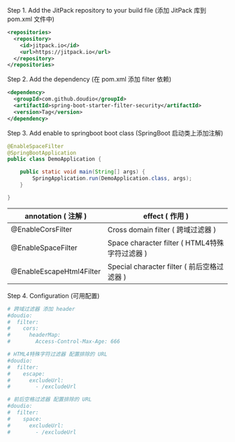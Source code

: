 Step 1. Add the JitPack repository to your build file (添加 JitPack 库到 pom.xml 文件中)

```xml
<repositories>
  <repository>
    <id>jitpack.io</id>
    <url>https://jitpack.io</url>
  </repository>
</repositories>
```

Step 2. Add the dependency (在 pom.xml 添加 filter 依赖)

```xml
<dependency>
  <groupId>com.github.doudio</groupId>
  <artifactId>spring-boot-starter-filter-security</artifactId>
  <version>Tag</version>
</dependency>
```

Step 3. Add enable to springboot boot class (SpringBoot 启动类上添加注解)

```java
@EnableSpaceFilter
@SpringBootApplication
public class DemoApplication {

    public static void main(String[] args) {
        SpringApplication.run(DemoApplication.class, args);
    }

}
```

| annotation ( 注解 )      | effect ( 作用 )                                |
| ------------------------ | ---------------------------------------------- |
| @EnableCorsFilter        | Cross domain filter ( 跨域过滤器 )             |
| @EnableSpaceFilter       | Space character filter ( HTML4特殊字符过滤器 ) |
| @EnableEscapeHtml4Filter | Special character filter ( 前后空格过滤器 )    |


Step 4. Configuration (可用配置)

```yaml
# 跨域过滤器 添加 header
#doudio:
#  filter:
#    cors:
#      headerMap:
#        Access-Control-Max-Age: 666

# HTML4特殊字符过滤器 配置排除的 URL
#doudio:
#  filter:
#    escape:
#      excludeUrl:
#        - /excludeUrl

# 前后空格过滤器 配置排除的 URL
#doudio:
#  filter:
#    space:
#      excludeUrl:
#        - /excludeUrl
```

